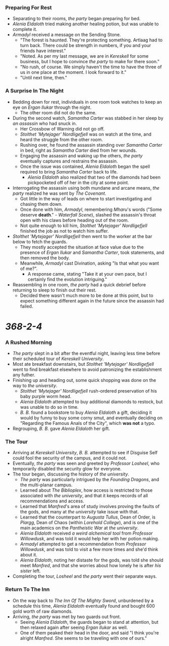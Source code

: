 ### Preparing For Rest

* Separating to their rooms, *the party* began preparing for bed.
* *Alenia Eldaloth* tried making another healing potion, but was unable to complete it.
* *Armadyl* received a message on the Sending Stone.
  * "The forest is haunted. They're protecting something. Artlaag had to turn back. There could be strength in numbers, if you and your friends have interest."
  * "Noted. As per my last message, we are in *Kereskell* for some business, but I hope to convince *the party* to make for there soon."
  * "No rush, of course. We simply haven't the time to have the three of us in one place at the moment. I look forward to it."
  * "Until next time, then."

### A Surprise In The Night

* Bedding down for rest, individuals in one room took watches to keep an eye on *Ergan Ilukar* through the night.
  * The other room did not do the same.
* During the second watch, *Samantha Carter* was stabbed in her sleep by *an assassin* who had snuck in.
  * Her Crossbow of Warning did not go off.
  * *Stolthet 'Mytejager' Nordligefjell* was on watch at the time, and heard the struggle from the other room.
  * Rushing over, he found the assassin standing over *Samantha Carter* in bed, right as *Samantha Carter* died from her wounds.
  * Engaging the assassin and waking up the others, *the party* eventually captures and restrains the assassin.
  * Once the issue was contained, *Alenia Eldaloth* began the spell required to bring *Samantha Carter* back to life.
    * *Alenia Eldaloth* also realized that two of the diamonds had been pickpocketed off of her in the city at some point.
* Interrogating the assassin using both mundane and arcane means, *the party* realized he was sent by *The Covenant*.
  * Got little in the way of leads on where to start investigating and chasing them down.
  * Once done with him, *Armadyl*, remembering *Mharu*'s words ("Some deserve **death**." - *Waterfall Scene*), slashed the assassin's throat open with his claws before heading out of the room.
  * Not quite enough to kill him, *Stolthet 'Mytejager' Nordligefjell* finished the job as not to watch him suffer.
* *Stolthet 'Mytejager' Nordligefjell* then went to the worker at the bar below to fetch the guards.
  * They mostly accepted the situation at face value due to the presence of *Ergan Ilukar* and *Samantha Carter*, took statements, and then removed the body.
  * Meanwhile, *Armadyl* cast Divination, asking "Is that what you want of me?".
    * A response came, stating "Take it at your own pace, but I certainly find the evolution intriguing."
* Reassembling in one room, *the party* had a quick debrief before returning to sleep to finish out their rest.
  * Decided there wasn't much more to be done at this point, but to expect something different again in the future since the assassin had failed.

# *368-2-4*

### A Rushed Morning

* *The party* slept in a bit after the eventful night, leaving less time before their scheduled tour of *Kereskell University*.
* Most ate breakfast downstairs, but *Stolthet 'Mytejager' Nordligefjell* went to find breakfast elsewhere to avoid patronizing the establishment any futher.
* Finishing up and heading out, some quick shopping was done on the way to *the university*.
  * *Stolthet 'Mytejager' Nordligefjell* rush-ordered preservation of his baby purple worm head.
  * *Alenia Eldaloth* attempted to buy additional diamonds to restock, but was unable to do so in time.
  * *B. B.* found a bookstore to buy *Alenia Eldaloth* a gift, deciding it would by funny to buy some corny smut, and eventually deciding on "Regarding the Famous Anals of the City", which **was not** a typo.
* Regrouping, *B. B.* gave *Alenia Eldaloth* her gift.

### The Tour

* Arriving at *Kereskell University*, *B. B.* attempted to see if Disguise Self could fool the security of the campus, and it could not.
* Eventually, *the party* was seen and greeted by *Professor Losheel*, who temporarily disabled the security glow for everyone.
* The tour began, discussing the history of *the university*.
  * *The party* was particularly intrigued by the *Founding Dragons*, and the multi-planar campus.
  * Learned about *The Biblioplex*, how access is restricted to those associated with *the university*, and that it keeps records of all recommendations and access.
  * Learned that *Manfred*'s area of study involves proving the faults of the gods, and many at *the university* take issue with that.
  * Learned that the counterpart to *Augusta Tullus*, Dean of Order, is *Plargg*, Dean of Chaos (within *Lorehold College*), and is one of the main academics on the *Pantheistic War* at *the university*.
  * *Alenia Eldaloth* received *a weird alchemical tool* from *Professor Willowdusk*, and was told it would help her with her potion making.
  * *Armadyl* attempted to get a recommendation from *Professor Willowdusk*, and was told to visit a few more times and she'd think about it.
  * *Alenia Eldaloth*, noting her distaste for the gods, was told she should meet *Manfred*, and that she worries about how lonely he is after *his sister* left.
* Completing the tour, *Losheel* and *the party* went their separate ways.

### Return To The Inn

* On the way back to *The Inn Of The Mighty Sword*, unburdened by a schedule this time, *Alenia Eldaloth* eventually found and bought 600 gold worth of raw diamonds.
* Arriving, *the party* was met by two guards out front.
  * Seeing *Alenia Eldaloth*, the guards began to stand at attention, but then relaxed again after seeing *Ergan Ilukar* as well.
  * One of them peaked their head in the door, and said "I think you're alright *Manfred*. She seems to be traveling with one of ours."
